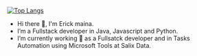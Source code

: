[![Top Langs](https://github-readme-stats.vercel.app/api/top-langs/?username=mainaerick&layout=compact&theme=tokyonight)](https://github.com/anuraghazra/github-readme-stats)

- Hi there 👋, I'm Erick maina.
- I’m a Fullstack developer in Java, Javascript and Python.
- I’m currently working 🔭 as a Fullsatck developer and in Tasks Automation using Microsoft Tools at Salix Data.
